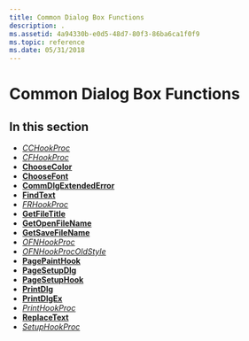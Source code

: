 ```yaml
---
title: Common Dialog Box Functions
description: .
ms.assetid: 4a94330b-e0d5-48d7-80f3-86ba6ca1f0f9
ms.topic: reference
ms.date: 05/31/2018
---
```


# Common Dialog Box Functions

## In this section

-   [*CCHookProc*](https://msdn.microsoft.com/library/ms646908(v=VS.85).aspx)
-   [*CFHookProc*](https://msdn.microsoft.com/library/ms646909(v=VS.85).aspx)
-   [**ChooseColor**](https://msdn.microsoft.com/library/ms646912(v=VS.85).aspx)
-   [**ChooseFont**](/windows/win32/api/commdlg/ns-commdlg-choosefonta)
-   [**CommDlgExtendedError**](/windows/desktop/api/Commdlg/nf-commdlg-commdlgextendederror)
-   [**FindText**](/windows/desktop/api/Commdlg/nf-commdlg-findtexta)
-   [*FRHookProc*](https://msdn.microsoft.com/library/ms646922(v=VS.85).aspx)
-   [**GetFileTitle**](/windows/desktop/api/Commdlg/nf-commdlg-getfiletitlea)
-   [**GetOpenFileName**](/windows/desktop/api/Commdlg/nf-commdlg-getopenfilenamea)
-   [**GetSaveFileName**](/windows/desktop/api/Commdlg/nf-commdlg-getsavefilenamea)
-   [*OFNHookProc*](https://msdn.microsoft.com/library/ms646931(v=VS.85).aspx)
-   [*OFNHookProcOldStyle*](https://docs.microsoft.com/previous-versions/windows/desktop/legacy/ms646932(v=vs.85))
-   [**PagePaintHook**](https://msdn.microsoft.com/library/ms646935(v=VS.85).aspx)
-   [**PageSetupDlg**](https://msdn.microsoft.com/library/ms646937(v=VS.85).aspx)
-   [**PageSetupHook**](https://msdn.microsoft.com/library/ms646939(v=VS.85).aspx)
-   [**PrintDlg**](https://msdn.microsoft.com/library/ms646940(v=VS.85).aspx)
-   [**PrintDlgEx**](https://msdn.microsoft.com/library/ms646942(v=VS.85).aspx)
-   [*PrintHookProc*](https://msdn.microsoft.com/library/ms646944(v=VS.85).aspx)
-   [**ReplaceText**](/windows/desktop/api/Commdlg/nf-commdlg-replacetexta)
-   [*SetupHookProc*](https://msdn.microsoft.com/library/ms646948(v=VS.85).aspx)

 

 




